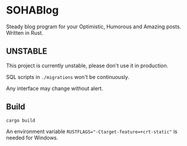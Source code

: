 # SOHABlog

Steady blog program for your Optimistic, Humorous and Amazing posts. Written in Rust.

## UNSTABLE

This project is currently unstable, please don't use it in production.

SQL scripts in `./migrations` won't be continuously.

Any interface may change without alert.

## Build

    cargo build

An environment variable `RUSTFLAGS="-Ctarget-feature=+crt-static"` is needed for Windows.
